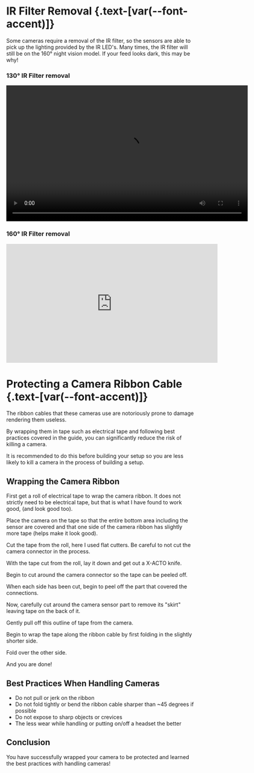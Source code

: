 <script setup>
import Alerts from '../../vue/alerts/Alerts.vue'
import CheckBoxList from '../../vue/CheckBoxList.vue'
import ImageCard from '../../vue/images/ImageComponent.vue'
import { RequiredHardware } from '../../static/req_hardware'
import { image_settings } from '../../static/image_settings'
import { alerts } from '../../static/alerts'
</script>

# IR Filter Removal  {.text-[var(--font-accent)]}
Some cameras require a removal of the IR filter, so the sensors are able to pick up the lighting provided by the IR LED's.
Many times, the IR filter will still be on the 160° night vision model. If your feed looks dark, this may be why!

### 130° IR Filter removal

<video src="https://i.imgur.com/qaEmxmn.mp4" width="640" height="360" controls></video>

### 160° IR Filter removal

<iframe width="560" height="315" src="https://www.youtube.com/embed/QYH-FWvDbDc?si=XKXL1B2BZKtDMlQ4" title="YouTube video player" frameborder="0" allow="accelerometer; autoplay; clipboard-write; encrypted-media; gyroscope; picture-in-picture; web-share" referrerpolicy="strict-origin-when-cross-origin" allowfullscreen></iframe>

##

# Protecting a Camera Ribbon Cable  {.text-[var(--font-accent)]}


The ribbon cables that these cameras use are notoriously prone to damage rendering them useless.  

By wrapping them in tape such as electrical tape and following best practices covered in the guide, you can significantly reduce the risk of killing a camera.

It is recommended to do this before building your setup so you are less likely to kill a camera in the process of building a setup.

## Wrapping the Camera Ribbon
First get a roll of electrical tape to wrap the camera ribbon.
It does not strictly need to be electrical tape, but that is what I have found to work good, (and look good too).

<ImageCard :options="image_settings.camera_protect1" />

Place the camera on the tape so that the entire bottom area including the sensor are covered and that one side of the camera ribbon has slightly more tape (helps make it look good).

<ImageCard :options="image_settings.camera_protect2" />

Cut the tape from the roll, here I used flat cutters.
Be careful to not cut the camera connector in the process.

<ImageCard :options="image_settings.camera_protect3" />
<ImageCard :options="image_settings.camera_protect4" />

With the tape cut from the roll, lay it down and get out a X-ACTO knife.
<ImageCard :options="image_settings.camera_protect5" />


Begin to cut around the camera connector so the tape can be peeled off.

<ImageCard :options="image_settings.camera_protect6" />
<ImageCard :options="image_settings.camera_protect7" />

When each side has been cut, begin to peel off the part that covered the connections.
<ImageCard :options="image_settings.camera_protect8" />
<ImageCard :options="image_settings.camera_protect9" />
<ImageCard :options="image_settings.camera_protect10" />


Now, carefully cut around the camera sensor part to remove its "skirt" leaving tape on the back of it.
<ImageCard :options="image_settings.camera_protect11" />
<ImageCard :options="image_settings.camera_protect13" />
<ImageCard :options="image_settings.camera_protect14" />
<ImageCard :options="image_settings.camera_protect15" />
<ImageCard :options="image_settings.camera_protect12" />

Gently pull off this outline of tape from the camera.
<ImageCard :options="image_settings.camera_protect16" />
<ImageCard :options="image_settings.camera_protect17" />


Begin to wrap the tape along the ribbon cable by first folding in the slightly shorter side.
<ImageCard :options="image_settings.camera_protect18" />
<ImageCard :options="image_settings.camera_protect19" />

Fold over the other side.
<ImageCard :options="image_settings.camera_protect20" />
<ImageCard :options="image_settings.camera_protect21" />

And you are done!
<ImageCard :options="image_settings.camera_protect22" />

## Best Practices When Handling Cameras
* Do not pull or jerk on the ribbon
* Do not fold tightly or bend the ribbon cable sharper than ~45 degrees if possible
* Do not expose to sharp objects or crevices
* The less wear while handling or putting on/off a headset the better


## Conclusion

You have successfully wrapped your camera to be protected and learned the best practices with handling cameras!
